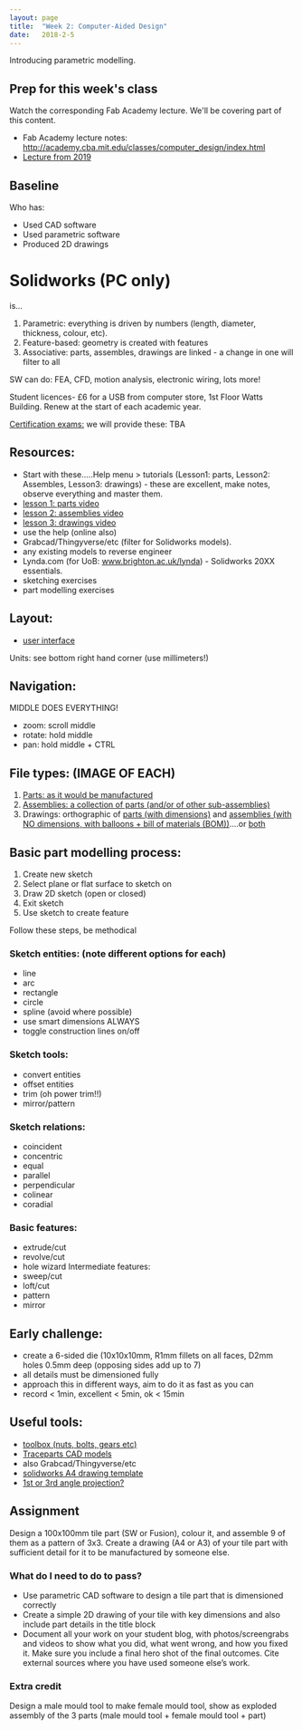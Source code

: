 ```yaml
---
layout: page
title:  "Week 2: Computer-Aided Design"
date:   2018-2-5
---
```


Introducing parametric modelling.

## Prep for this week's class

Watch the corresponding Fab Academy lecture. We'll be covering part of this content. 

* Fab Academy lecture notes: <http://academy.cba.mit.edu/classes/computer_design/index.html>  
* [Lecture from 2019](https://vimeo.com/314594035)

## Baseline 

Who has:

* Used CAD software
* Used parametric software
* Produced 2D drawings

# Solidworks (PC only)
is...
1. Parametric: everything is driven by numbers (length, diameter, thickness, colour, etc). 
2. Feature-based: geometry is created with features
3. Associative: parts, assembles, drawings are linked - a change in one will filter to all

SW can do: FEA, CFD, motion analysis, electronic wiring, lots more!

Student licences- £6 for a USB from computer store, 1st Floor Watts Building. Renew at the start of each academic year. 

[Certification exams:](https://www.solidworks.com/sw/support/mcad-certification-programs.htm) we will provide these: TBA

## Resources:
- Start with these.....Help menu > tutorials (Lesson1: parts, Lesson2: Assembles, Lesson3: drawings) - these are excellent, make notes, observe everything and master them.
- [lesson 1: parts video](https://www.youtube.com/watch?v=HKSo99hGDd4)
- [lesson 2: assemblies video](https://www.youtube.com/watch?v=yGvZ3Jly1mI)
- [lesson 3: drawings video](https://www.youtube.com/watch?v=lX85kgun8sE)
- use the help (online also)
- Grabcad/Thingyverse/etc (filter for Solidworks models). 
- any existing models to reverse engineer
- Lynda.com (for UoB: www.brighton.ac.uk/lynda) - Solidworks 20XX essentials. 
- sketching exercises
- part modelling exercises

## Layout:
- [user interface](http://help.solidworks.com/2018/english/SolidWorks/sldworks/c_user_interface_overview.htm?id=3142cd59ed8f4abd874df330c405866b#Pg0)

Units: see bottom right hand corner (use millimeters!)

## Navigation:
MIDDLE DOES EVERYTHING! 
- zoom: scroll middle 
- rotate: hold middle 
- pan: hold middle + CTRL

## File types: (IMAGE OF EACH)
1. [Parts: as it would be manufactured](https://i.ytimg.com/vi/zNDwvsU5Dko/maxresdefault.jpg)
2. [Assemblies: a collection of parts (and/or of other sub-assemblies)](https://www.javelin-tech.com/blog/wp-content/uploads/2017/07/solidworks-rigid-subassembly-780x417.jpg)
3. Drawings: orthographic of [parts (with dimensions)](https://i.ytimg.com/vi/k_45Xr3wHtk/maxresdefault.jpg) and [assemblies (with NO dimensions, with balloons + bill of materials (BOM))](https://ayoqq.org/images/assembly-drawing-engineering-2.png)....or [both](https://ayoqq.org/images/solidworks-drawing-solidworks-assembly-13.jpg)

## Basic part modelling process:
1. Create new sketch
2. Select plane or flat surface to sketch on
3. Draw 2D sketch (open or closed)
4. Exit sketch
5. Use sketch to create feature

Follow these steps, be methodical

### Sketch entities: (note different options for each)
- line
- arc
- rectangle
- circle
- spline (avoid where possible)
- use smart dimensions ALWAYS
- toggle construction lines on/off

### Sketch tools:
- convert entities
- offset entities
- trim (oh power trim!!)
- mirror/pattern

### Sketch relations:
- coincident
- concentric
- equal
- parallel
- perpendicular
- colinear
- coradial

### Basic features: 
- extrude/cut
- revolve/cut
- hole wizard
Intermediate features:
- sweep/cut
- loft/cut
- pattern
- mirror

## Early challenge:
- create a 6-sided die (10x10x10mm, R1mm fillets on all faces, D2mm holes 0.5mm deep (opposing sides add up to 7)
- all details must be dimensioned fully
- approach this in different ways, aim to do it as fast as you can
- record < 1min, excellent < 5min, ok < 15min

## Useful tools:
- [toolbox (nuts, bolts, gears etc)](http://help.solidworks.com/2018/english/solidworks/toolbox/t_toolbox_activating_add_ins.htm)
- [Traceparts CAD models](https://www.traceparts.com/en)
- also Grabcad/Thingyverse/etc
- [solidworks A4 drawing template](https://drive.google.com/open?id=1oSnJt-BSTECa_LRzgIEuoPoB3L85mbhN)
- [1st or 3rd angle projection?](https://youtu.be/_wDpN6Zi1hE)

## Assignment

Design a 100x100mm tile part (SW or Fusion), colour it, and assemble 9 of them as a pattern of 3x3. Create a drawing (A4 or A3) of your tile part with sufficient detail for it to be manufactured by someone else. 

### What do I need to do to pass?

* Use parametric CAD software to design a tile part that is dimensioned correctly
* Create a simple 2D drawing of your tile with key dimensions and also include part details in the title block
* Document all your work on your student blog, with photos/screengrabs and videos to show what you did, what went wrong, and how you fixed it. Make sure you include a final hero shot of the final outcomes. Cite external sources where you have used someone else’s work.

### Extra credit 

Design a male mould tool to make female mould tool, show as exploded assembly of the 3 parts (male mould tool + female mould tool + part)
